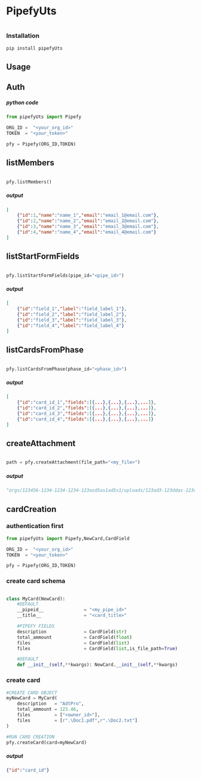 # PipefyUts
#
### Installation

```sh
pip install pipefyUts
```

## Usage

<!-- //==================================================== -->
## Auth
##### python code
```py
from pipefyUts import Pipefy

ORG_ID =  "<your_org_id>"
TOKEN  = "<your_token>"

pfy = Pipefy(ORG_ID,TOKEN)

```

<!-- //==================================================== -->
## listMembers
```py

pfy.listMembers()

```
##### output
```json
[
    {"id":1,"name":"name_1","email":"email_1@email.com"},
    {"id":2,"name":"name_2","email":"email_2@email.com"},
    {"id":3,"name":"name_3","email":"email_3@email.com"},
    {"id":4,"name":"name_4","email":"email_4@email.com"}
]

```
<!-- //==================================================== -->
## listStartFormFields
```py

pfy.listStartFormFields(pipe_id="<pipe_id>")

```
##### output
```json
[
    {"id":"field_1","label":"field_label_1"},
    {"id":"field_2","label":"field_label_2"},
    {"id":"field_3","label":"field_label_3"},
    {"id":"field_4","label":"field_label_4"}
]
```

<!-- //==================================================== -->
## listCardsFromPhase
```py

pfy.listCardsFromPhase(phase_id="<phase_id>")

```
##### output
```json
[
    {"id":"card_id_1","fields":[{...},{...},{...},...]},
    {"id":"card_id_2","fields":[{...},{...},{...},...]},
    {"id":"card_id_3","fields":[{...},{...},{...},...]},
    {"id":"card_id_4","fields":[{...},{...},{...},...]}
]

```
<!-- //==================================================== -->
## createAttachment
```py

path = pfy.createAttachment(file_path="<my_file>")

```
##### output
```py
"orgs/123456-1234-1234-1234-123asd5as1ad5s1/uploads/123ad3-123ddas-123cs-123da-asdc21cas21/my_file.txt"

```



## cardCreation
### authentication first
```py
from pipefyUts import Pipefy,NewCard,CardField

ORG_ID =  "<your_org_id>"
TOKEN  = "<your_token>"

pfy = Pipefy(ORG_ID,TOKEN)

```
### create card schema
```py

class MyCard(NewCard):
    #DEFAULT
    __pipeid__               = "<my_pipe_id>"
    __title__                = "<card_title>"

    #PIPEFY FIELDS
    description              = CardField(str)
    total_ammount            = CardField(float)
    files                    = CardField(list)
    files                    = CardField(list,is_file_path=True)

    #DEFAULT
    def __init__(self,**kwargs): NewCard.__init__(self,**kwargs)

```
### create card
```py
#CREATE CARD OBJECT
myNewCard = MyCard(
    description   = "AdtPro",
    total_ammount = 123.46,
    files         = ["<owner_id>"],
    files         = [r".\Doc1.pdf",r".\Doc2.txt"]
)

#RUN CARD CREATION
pfy.createCard(card=myNewCard)

```


##### output
```json
{"id":"card_id"}
```

